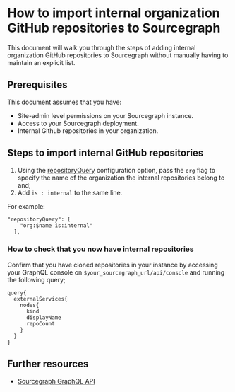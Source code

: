 # How to import internal organization GitHub repositories to Sourcegraph

This document will walk you through the steps of adding internal organization GitHub repositories to Sourcegraph without manually having to maintain an explicit list.

## Prerequisites

This document assumes that you have:

* Site-admin level permissions on your Sourcegraph instance.
* Access to your Sourcegraph deployment.
* Internal Github repositories in your organization.

## Steps to import internal GitHub repositories
1. Using the [repositoryQuery](https://docs.sourcegraph.com/admin/external_service/github#repositoryQuery) configuration option, pass the `org` flag to specify the name of the organization the internal repositories belong to and;
2. Add `is : internal` to the same line.

For example:

``` 
"repositoryQuery": [
    "org:$name is:internal"
  ],
```

### How to check that you now have internal repositories
Confirm that you have cloned repositories in your instance by accessing your GraphQL console on `$your_sourcegraph_url/api/console` and running the following query;

```
query{
  externalServices{
    nodes{
      kind
      displayName
      repoCount
    }
  }
}
```
## Further resources
 
* [Sourcegraph GraphQL API](https://docs.sourcegraph.com/api/graphql)
